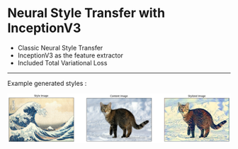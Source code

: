 # Neural Style Transfer with InceptionV3

* Classic Neural Style Transfer
* InceptionV3 as the feature extractor
* Included Total Variational Loss
<hr/>
Example generated styles :

![sample_data](https://github.com/moshiurtonmoy/Neural-Style-Transfer-with-InceptionV3/blob/master/example_1.png)
